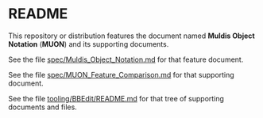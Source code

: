 # README

This repository or distribution features the document named
**Muldis Object Notation** (**MUON**)
and its supporting documents.

See the file
[spec/Muldis_Object_Notation.md](spec/Muldis_Object_Notation.md)
for that feature document.

See the file
[spec/MUON_Feature_Comparison.md](spec/MUON_Feature_Comparison.md)
for that supporting document.

See the file
[tooling/BBEdit/README.md](tooling/BBEdit/README.md)
for that tree of supporting documents and files.
